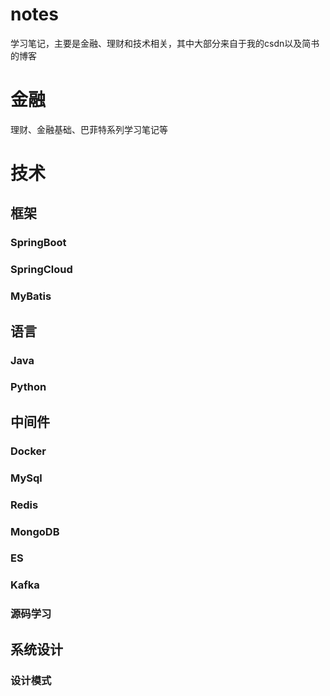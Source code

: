 # notes
学习笔记，主要是金融、理财和技术相关，其中大部分来自于我的csdn以及简书的博客
# 金融
理财、金融基础、巴菲特系列学习笔记等
# 技术
## 框架
### SpringBoot
### SpringCloud
### MyBatis
## 语言
### Java
### Python
## 中间件
### Docker
### MySql
### Redis
### MongoDB
### ES
### Kafka
### 源码学习
## 系统设计
### 设计模式
